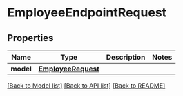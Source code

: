 # EmployeeEndpointRequest


## Properties
Name | Type | Description | Notes
------------ | ------------- | ------------- | -------------
**model** | [**EmployeeRequest**](EmployeeRequest.md) |  | 

[[Back to Model list]](../README.md#documentation-for-models) [[Back to API list]](../README.md#documentation-for-api-endpoints) [[Back to README]](../README.md)


